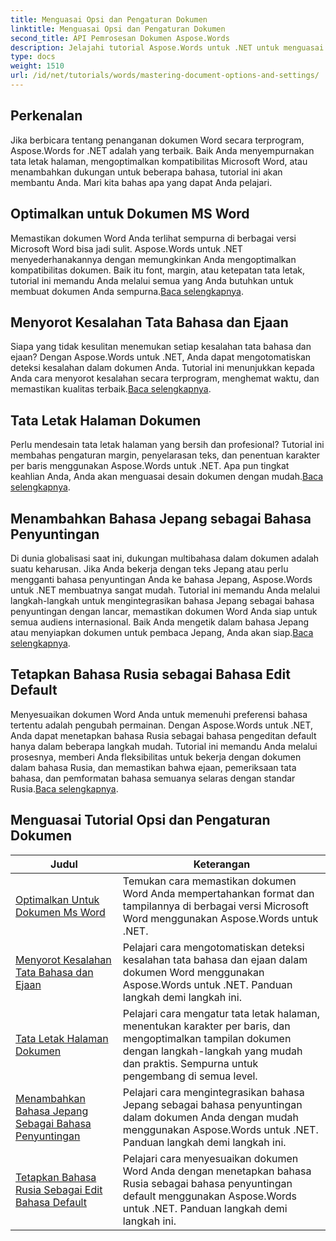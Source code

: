 ```yaml
---
title: Menguasai Opsi dan Pengaturan Dokumen
linktitle: Menguasai Opsi dan Pengaturan Dokumen
second_title: API Pemrosesan Dokumen Aspose.Words
description: Jelajahi tutorial Aspose.Words untuk .NET untuk menguasai opsi dan pengaturan dokumen. Pelajari cara mengoptimalkan Word, pemeriksaan tata bahasa, tata letak halaman, dan bahasa pengeditan.
type: docs
weight: 1510
url: /id/net/tutorials/words/mastering-document-options-and-settings/
---
```

## Perkenalan

Jika berbicara tentang penanganan dokumen Word secara terprogram, Aspose.Words for .NET adalah yang terbaik. Baik Anda menyempurnakan tata letak halaman, mengoptimalkan kompatibilitas Microsoft Word, atau menambahkan dukungan untuk beberapa bahasa, tutorial ini akan membantu Anda. Mari kita bahas apa yang dapat Anda pelajari.

## Optimalkan untuk Dokumen MS Word
 Memastikan dokumen Word Anda terlihat sempurna di berbagai versi Microsoft Word bisa jadi sulit. Aspose.Words untuk .NET menyederhanakannya dengan memungkinkan Anda mengoptimalkan kompatibilitas dokumen. Baik itu font, margin, atau ketepatan tata letak, tutorial ini memandu Anda melalui semua yang Anda butuhkan untuk membuat dokumen Anda sempurna.[Baca selengkapnya](./optimize-for-ms-word-document/).

## Menyorot Kesalahan Tata Bahasa dan Ejaan
 Siapa yang tidak kesulitan menemukan setiap kesalahan tata bahasa dan ejaan? Dengan Aspose.Words untuk .NET, Anda dapat mengotomatiskan deteksi kesalahan dalam dokumen Anda. Tutorial ini menunjukkan kepada Anda cara menyorot kesalahan secara terprogram, menghemat waktu, dan memastikan kualitas terbaik.[Baca selengkapnya](./highlight-grammatical-and-spelling-errors/).

## Tata Letak Halaman Dokumen
Perlu mendesain tata letak halaman yang bersih dan profesional? Tutorial ini membahas pengaturan margin, penyelarasan teks, dan penentuan karakter per baris menggunakan Aspose.Words untuk .NET. Apa pun tingkat keahlian Anda, Anda akan menguasai desain dokumen dengan mudah.[Baca selengkapnya](./document-page-layout/).

## Menambahkan Bahasa Jepang sebagai Bahasa Penyuntingan
 Di dunia globalisasi saat ini, dukungan multibahasa dalam dokumen adalah suatu keharusan. Jika Anda bekerja dengan teks Jepang atau perlu mengganti bahasa penyuntingan Anda ke bahasa Jepang, Aspose.Words untuk .NET membuatnya sangat mudah. Tutorial ini memandu Anda melalui langkah-langkah untuk mengintegrasikan bahasa Jepang sebagai bahasa penyuntingan dengan lancar, memastikan dokumen Word Anda siap untuk semua audiens internasional. Baik Anda mengetik dalam bahasa Jepang atau menyiapkan dokumen untuk pembaca Jepang, Anda akan siap.[Baca selengkapnya](./adding-japanese-as-editing-languages/).

## Tetapkan Bahasa Rusia sebagai Bahasa Edit Default
Menyesuaikan dokumen Word Anda untuk memenuhi preferensi bahasa tertentu adalah pengubah permainan. Dengan Aspose.Words untuk .NET, Anda dapat menetapkan bahasa Rusia sebagai bahasa pengeditan default hanya dalam beberapa langkah mudah. Tutorial ini memandu Anda melalui prosesnya, memberi Anda fleksibilitas untuk bekerja dengan dokumen dalam bahasa Rusia, dan memastikan bahwa ejaan, pemeriksaan tata bahasa, dan pemformatan bahasa semuanya selaras dengan standar Rusia.[Baca selengkapnya](./set-russian-as-default-edit-language/).


 ## Menguasai Tutorial Opsi dan Pengaturan Dokumen
| Judul | Keterangan |
| --- | --- |
| [Optimalkan Untuk Dokumen Ms Word](./optimize-for-ms-word-document/) | Temukan cara memastikan dokumen Word Anda mempertahankan format dan tampilannya di berbagai versi Microsoft Word menggunakan Aspose.Words untuk .NET. |
| [Menyorot Kesalahan Tata Bahasa dan Ejaan](./highlight-grammatical-and-spelling-errors/) | Pelajari cara mengotomatiskan deteksi kesalahan tata bahasa dan ejaan dalam dokumen Word menggunakan Aspose.Words untuk .NET. Panduan langkah demi langkah ini. |
| [Tata Letak Halaman Dokumen](./document-page-layout/) | Pelajari cara mengatur tata letak halaman, menentukan karakter per baris, dan mengoptimalkan tampilan dokumen dengan langkah-langkah yang mudah dan praktis. Sempurna untuk pengembang di semua level. |
| [Menambahkan Bahasa Jepang Sebagai Bahasa Penyuntingan](./adding-japanese-as-editing-languages/) | Pelajari cara mengintegrasikan bahasa Jepang sebagai bahasa penyuntingan dalam dokumen Anda dengan mudah menggunakan Aspose.Words untuk .NET. Panduan langkah demi langkah ini. |
| [Tetapkan Bahasa Rusia Sebagai Edit Bahasa Default](./set-russian-as-default-edit-language/) | Pelajari cara menyesuaikan dokumen Word Anda dengan menetapkan bahasa Rusia sebagai bahasa penyuntingan default menggunakan Aspose.Words untuk .NET. Panduan langkah demi langkah ini. |
